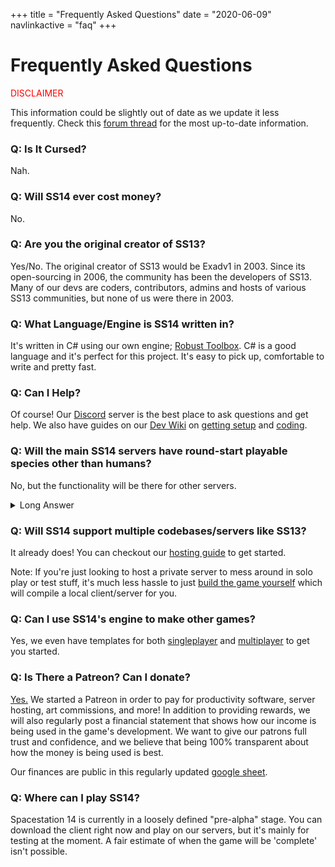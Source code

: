 +++
title = "Frequently Asked Questions"
date = "2020-06-09"
navlinkactive = "faq"
+++

# Frequently Asked Questions

<p style="color:red;">DISCLAIMER</p>

This information could be slightly out of date as we update it less frequently. Check this [forum thread](https://forum.spacestation14.io/index.php?/topic/6-information/) for the most up-to-date information.

### Q: Is It Cursed?
Nah.

### Q: Will SS14 ever cost money?
No.

### Q: Are you the original creator of SS13?
Yes/No. The original creator of SS13 would be Exadv1 in 2003. Since its open-sourcing in 2006, the community has been the developers of SS13. Many of our devs are coders, contributors, admins and hosts of various SS13 communities, but none of us were there in 2003.

### Q: What Language/Engine is SS14 written in?
It's written in C# using our own engine; [Robust Toolbox](https://github.com/space-wizards/RobustToolbox). C# is a good language and it's perfect for this project. It's easy to pick up, comfortable to write and pretty fast.

### Q: Can I Help?
Of course! Our [Discord](https://discord.gg/MwDDf6t) server is the best place to ask questions and get help. We also have guides on our [Dev Wiki](https://docs.ss14.io) on [getting setup](https://docs.spacestation14.io/getting-started/dev-setup) and [coding](https://docs.spacestation14.io/getting-started/how-do-i-code).

### Q: Will the main SS14 servers have round-start playable species other than humans?
No, but the functionality will be there for other servers.

<details>
  <summary>Long Answer</summary>

  If we want to add non-human species, they would have to pass a high-bar for adding unique content to the game. This means simple boring "human reskin" aliens are off the table, and aliens should be very unique to humans in both design and behavior. The combined effort code, design, sprite and RP wise to make them pass such a bar would so immense that we do not feel it worth focusing on.


 - Supporting base systems for it in code is something we'll do either way, to make it easier for downstream forks that DO want to add species and to make our code more flexible.
 - Spritework on the other hand is significantly harder to come by and would increase maintenance effort for not only a single species, but the whole game (think clothing sprites to fit alien body types, no generic human-shaped stuff).
 - Design wise is a careful balance to thread. Making them too unique can have ramifications for the rest of the game (especially powergaming) so there is no one answer here. Design also plays closely into lore and, as such, RP. We do have a lot of inspiration to pick from from SS13 servers, of course. Either way, we still aim to rid ourselves of many mistakes SS13 has made, so these kinds of decisions will be hard no matter what.
 - Last but not least is the RP factor, which is perhaps the most difficult one. RP is still a critical part of making a species unique, but at the same time we recognize that main SS14 servers will be low RP, and we are not sure if we would actually be able to to provide this.


 Due to these factors we feel like round-start playable (i.e. selectable from the character creator) will likely never happen. Areas like antagonist roles (e.g. vox raiders) are less problematic here, so they may happen, but the bar is still very high. And again, we still aim to make it easy for forks to add species if they want to.
</details>

### Q: Will SS14 support multiple codebases/servers like SS13?
It already does! You can checkout our [hosting guide](https://hackmd.io/@ss14/for-hosting) to get started.

Note: If you're just looking to host a private server to mess around in solo play or test stuff, it's much less hassle to just [build the game yourself](https://hackmd.io/@ss14/docs/getting-set-up) which will compile a local client/server for you.

### Q: Can I use SS14's engine to make other games?
Yes, we even have templates for both [singleplayer](https://github.com/space-wizards/RobustToolboxTemplateSingleplayer) and [multiplayer](https://github.com/space-wizards/RobustToolboxTemplate) to get you started.

### Q: Is There a Patreon? Can I donate?
[Yes.](https://www.patreon.com/spacestation14) We started a Patreon in order to pay for productivity software, server hosting, art commissions, and more! In addition to providing rewards, we will also regularly post a financial statement that shows how our income is being used in the game's development. We want to give our patrons full trust and confidence, and we believe that being 100% transparent about how the money is being used is best.

Our finances are public in this regularly updated [google sheet](https://docs.google.com/spreadsheets/d/1iP3qOeTxrwN0DyeJvPndE7i1_nXeKL25j96wFIgYcU8/edit?usp=sharing).

### Q: Where can I play SS14?
Spacestation 14 is currently in a loosely defined "pre-alpha" stage. You can download the client right now and play on our servers, but it's mainly for testing at the moment. A fair estimate of when the game will be 'complete' isn't possible.

